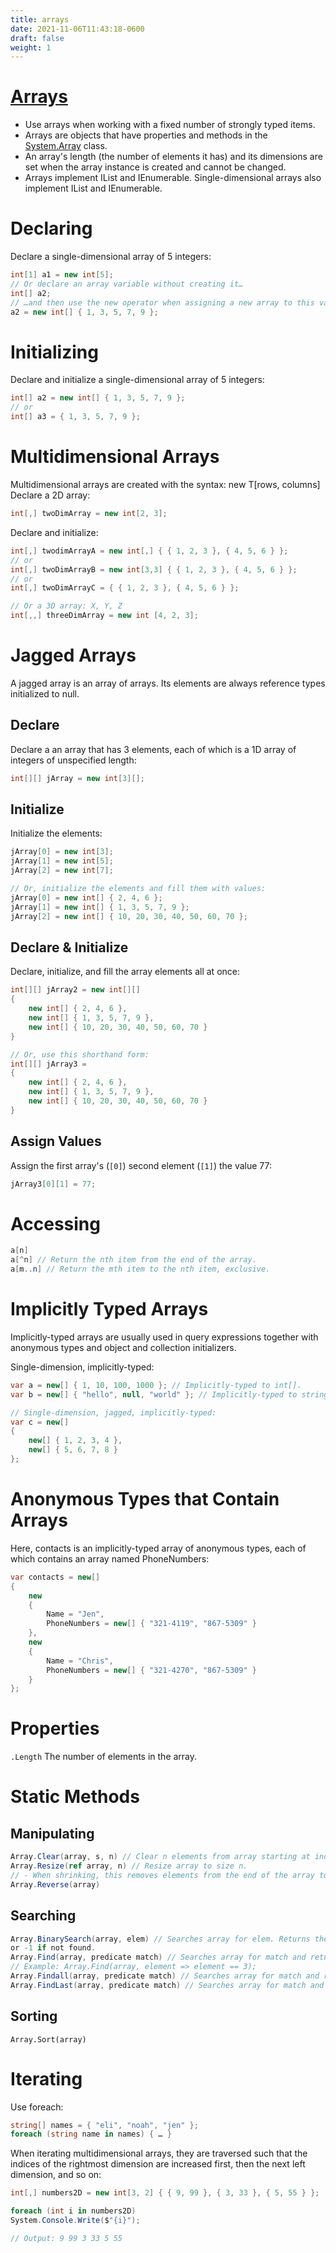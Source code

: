 ```yaml
---
title: arrays
date: 2021-11-06T11:43:18-0600
draft: false
weight: 1
---
```


# [Arrays](https://docs.microsoft.com/en-us/dotnet/api/system.array?view=net-6.0)
- Use arrays when working with a fixed number of strongly typed items.
- Arrays are objects that have properties and methods in the [System.Array](https://docs.microsoft.com/en-us/dotnet/api/system.array?view=net-6.0) class.
- An array's length (the number of elements it has) and its dimensions are set when the array instance is created and cannot be changed.
- Arrays implement IList and IEnumerable. Single-dimensional arrays also implement IList<T> and IEnumerable<T>.

# Declaring
Declare a single-dimensional array of 5 integers:
```cs
int[1] a1 = new int[5];
// Or declare an array variable without creating it…
int[] a2;
// …and then use the new operator when assigning a new array to this variable:
a2 = new int[] { 1, 3, 5, 7, 9 };
```

# Initializing
Declare and initialize a single-dimensional array of 5 integers:
```cs
int[] a2 = new int[] { 1, 3, 5, 7, 9 };
// or
int[] a3 = { 1, 3, 5, 7, 9 };
```
# Multidimensional Arrays
Multidimensional arrays are created with the syntax: new T[rows, columns]
Declare a 2D array:
```cs
int[,] twoDimArray = new int[2, 3];
```

Declare and initialize:
```cs
int[,] twodimArrayA = new int[,] { { 1, 2, 3 }, { 4, 5, 6 } };
// or
int[,] twoDimArrayB = new int[3,3] { { 1, 2, 3 }, { 4, 5, 6 } };
// or
int[,] twoDimArrayC = { { 1, 2, 3 }, { 4, 5, 6 } };

// Or a 3D array: X, Y, Z
int[,,] threeDimArray = new int [4, 2, 3];
```
# Jagged Arrays
A jagged array is an array of arrays.
Its elements are always reference types initialized to null.

## Declare
Declare a an array that has 3 elements, each of which is a 1D array of integers of unspecified length:
```cs
int[][] jArray = new int[3][];
```
## Initialize
Initialize the elements:
```cs
jArray[0] = new int[3];
jArray[1] = new int[5];
jArray[2] = new int[7];

// Or, initialize the elements and fill them with values:
jArray[0] = new int[] { 2, 4, 6 };
jArray[1] = new int[] { 1, 3, 5, 7, 9 };
jArray[2] = new int[] { 10, 20, 30, 40, 50, 60, 70 };
```

## Declare & Initialize
Declare, initialize, and fill the array elements all at once:
```cs
int[][] jArray2 = new int[][] 
{
    new int[] { 2, 4, 6 },
    new int[] { 1, 3, 5, 7, 9 },
    new int[] { 10, 20, 30, 40, 50, 60, 70 }
}

// Or, use this shorthand form:
int[][] jArray3 = 
{
    new int[] { 2, 4, 6 },
    new int[] { 1, 3, 5, 7, 9 },
    new int[] { 10, 20, 30, 40, 50, 60, 70 }
}
```
## Assign Values
Assign the first array's (`[0]`) second element (`[1]`) the value 77:
```cs
jArray3[0][1] = 77;
```
# Accessing
```cs
a[n]
a[^n] // Return the nth item from the end of the array.
a[m..n] // Return the mth item to the nth item, exclusive.
```
# Implicitly Typed Arrays
Implicitly-typed arrays are usually used in query expressions together with anonymous types and object and collection initializers.

Single-dimension, implicitly-typed:
```cs
var a = new[] { 1, 10, 100, 1000 }; // Implicitly-typed to int[].
var b = new[] { "hello", null, "world" }; // Implicitly-typed to string.

// Single-dimension, jagged, implicitly-typed:
var c = new[] 
{
    new[] { 1, 2, 3, 4 },
    new[] { 5, 6, 7, 8 }
};
```

# Anonymous Types that Contain Arrays
Here, contacts is an implicitly-typed array of anonymous types, each of which contains an array named PhoneNumbers:
```cs
var contacts = new[] 
{
    new 
    {
        Name = "Jen",
        PhoneNumbers = new[] { "321-4119", "867-5309" }
    },
    new 
    {
        Name = "Chris",
        PhoneNumbers = new[] { "321-4270", "867-5309" }
    }
};
```
# Properties
`.Length` The number of elements in the array.

# Static Methods
## Manipulating
```cs
Array.Clear(array, s, n) // Clear n elements from array starting at index s.
Array.Resize(ref array, n) // Resize array to size n.
// - When shrinking, this removes elements from the end of the array toward the beginning.
Array.Reverse(array)
```
## Searching
```cs
Array.BinarySearch(array, elem) // Searches array for elem. Returns the index of elem if found
or -1 if not found.
Array.Find(array, predicate match) // Searches array for match and returns the first match.
// Example: Array.Find(array, element => element == 3);
Array.Findall(array, predicate match) // Searches array for match and returns an array of all matches.
Array.FindLast(array, predicate match) // Searches array for match and returns the last match.
```

## Sorting
`Array.Sort(array)`

# Iterating
Use foreach:
```cs
string[] names = { "eli", "noah", "jen" };
foreach (string name in names) { … }
```
When iterating multidimensional arrays, they are traversed such that the indices of the rightmost dimension are increased first, then the next left dimension, and so on:
```cs
int[,] numbers2D = new int[3, 2] { { 9, 99 }, { 3, 33 }, { 5, 55 } };

foreach (int i in numbers2D)
System.Console.Write($"{i}");

// Output: 9 99 3 33 5 55
```
